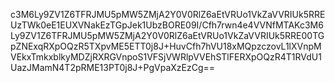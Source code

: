 c3M6Ly9ZV1Z6TFRJMU5pMW5ZMjA2Y0V0RlZ6aEtVRUo1VkZaVVRIUk5RREUzTWk0eE1EUXVNakEzTGpJek1UbzBORE09I/Cfh7rwn4e4VVNfMTAKc3M6Ly9ZV1Z6TFRJMU5pMW5ZMjA2Y0V0RlZ6aEtVRUo1VkZaVVRIUk5RRE00TGpZNExqRXpOQzR5TXpvME5ETT0j8J+HuvCfh7hVU18xMQpzczovL1lXVnpMVEkxTmkxblkyMDZjRXRGVnpoS1VFSjVWRlpVVEhSTlFERXpOQzR4T1RVdU1UazJMamN4T2pRME13PT0j8J+PgVpaXzEzCg==